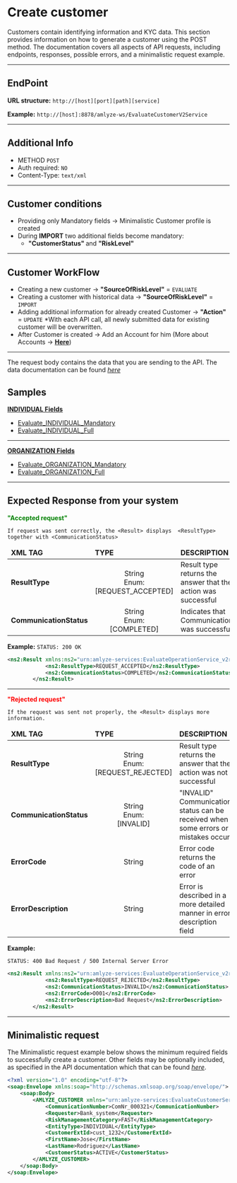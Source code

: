 # Create customer

Customers contain identifying information and KYC data. This section provides information on how to generate a customer using the POST method. The documentation covers all aspects of API requests, including endpoints, responses, possible errors, and a minimalistic request example.

------------


## EndPoint

**URL structure:** `http://[host][port][path][service]`

**Example:** `http://[host]:8878/amlyze-ws/EvaluateCustomerV2Service`

---

## Additional Info

* METHOD ` POST ` 
* Auth required: `NO`
* Content-Type: `text/xml`
---

## Customer conditions
* Providing only Mandatory fields → Minimalistic Customer profile is created
* During <b>IMPORT</b> two additional fields become mandatory:
	* <b>"CustomerStatus" </b> and <b>"RiskLevel"</b>
---

## Customer WorkFlow
* Creating a new customer → <b>"SourceOfRiskLevel"</b> = `EVALUATE`
* Creating a customer with historical data → <b>"SourceOfRiskLevel"</b> = `IMPORT`
* Adding additional information for already created Customer → <b>"Action"</b> = `UPDATE`
	*With each API call, all newly submitted data for existing customer will be overwritten.
* After Customer is created → Add an Account for him  (More about Accounts → [<b>Here</b>](../account/account.md))
---

The request body contains the data that you are sending to the API. The data documentation can be found [*here*](fields.md) 

## Samples
[<b>INDIVIDUAL Fields</b>](INDIVIDUAL/INDIVIDUAL_Fields.md)

* [Evaluate_INDIVIDUAL_Mandatory](INDIVIDUAL/INDIVIDUAL_Samples/INDIVIDUAL_Mandatory.xml) 
* [Evaluate_INDIVIDUAL_Full](INDIVIDUAL/INDIVIDUAL_Samples/INDIVIDUAL_Full.xml)

--- 
[<b>ORGANIZATION Fields</b>](ORGANIZATION\ORGANIZATION_Fields.md) 
* [Evaluate_ORGANIZATION_Mandatory](ORGANIZATION/ORGANIZATION_Samples/ORGANIZATION_Mandatory.xml) 
* [Evaluate_ORGANIZATION_Full](ORGANIZATION/ORGANIZATION_Samples/ORGANIZATION_Full.xml)
----------------------

## Expected Response from your system

**<span style="color: green;">"Accepted request"</span>**

`If request was sent correctly, the <Result> displays  <ResultType> together with <CommunicationStatus>`

<table>
		<thead>
			<tr>
				<td><b>XML TAG</b></td>
				<td><b>TYPE</b></td>
				<td><b>DESCRIPTION</b></td>
			</tr>
		</thead>
		<tbody>
			<tr>
				<td><b>ResultType</b></td>
				<td style="text-align:center">String<br/>Enum:<br/> [REQUEST_ACCEPTED]</td>
				<td>Result type returns the answer that the action was successful</td>
			</tr>
			<tr>
				<td><b>CommunicationStatus</b></td>
				<td style="text-align:center">String<br/>Enum:<br/> [COMPLETED]</td>
				<td>Indicates that Communication was successful</td>
		</tbody>
</table>

**Example:**
`STATUS: 200 OK`
```xml
<ns2:Result xmlns:ns2="urn:amlyze-services:EvaluateOperationService_v2r0">
            <ns2:ResultType>REQUEST_ACCEPTED</ns2:ResultType>
            <ns2:CommunicationStatus>COMPLETED</ns2:CommunicationStatus>
        </ns2:Result>
```
---
**<span style="color: red;">"Rejected request"</span>**

`If the request was sent not properly, the <Result> displays more information.`

<table>
		<thead>
			<tr>
				<td><b>XML TAG</b></td>
				<td><b>TYPE</b></td>
				<td><b>DESCRIPTION</b></td>
			</tr>
		</thead>
		<tbody>
			<tr>
				<td><b>ResultType</b></td>
				<td style="text-align:center"> String<br/>Enum:<br/>
[REQUEST_REJECTED]</td>
				<td>Result type returns the answer that the action was not successful</td>
			</tr>
			<tr>
				<td><b>CommunicationStatus</b></td>
				<td style="text-align:center">String<br/>Enum:<br/>
[INVALID]</td>
				<td>"INVALID" Communication status can be received when some errors or mistakes occur</td>
            </tr>
            <tr>
				<td><b>ErrorCode</b></td>
				<td style="text-align:center">String</td>
				<td>Error code returns the code of an error</td>
            </tr>
            <tr>
				<td><b>ErrorDescription</b></td>
				<td style="text-align:center">String</td>
				<td>Error is described in a more detailed manner in error description field</td>
            </tr>
		</tbody>
</table>

**Example:**

`STATUS: 400 Bad Request / 500 Internal Server Error`
```xml
<ns2:Result xmlns:ns2="urn:amlyze-services:EvaluateOperationService_v2r0">
            <ns2:ResultType>REQUEST_REJECTED</ns2:ResultType>
            <ns2:CommunicationStatus>INVALID</ns2:CommunicationStatus>
            <ns2:ErrorCode>O001</ns2:ErrorCode>
            <ns2:ErrorDescription>Bad Request</ns2:ErrorDescription>
        </ns2:Result>
```
------


## Minimalistic request

The Minimalistic request example below shows the minimum required fields to successfully create a customer. Other fields may be optionally included, as specified in the API documentation which that can be found [*here*](fields.md).



```xml
<?xml version="1.0" encoding="utf-8"?>
<soap:Envelope xmlns:soap="http://schemas.xmlsoap.org/soap/envelope/">
	<soap:Body>
		<AMLYZE_CUSTOMER xmlns="urn:amlyze-services:EvaluateCustomerService_v2r0">
			<CommunicationNumber>ComNr_000321</CommunicationNumber>
			<Requester>Bank_system</Requester>
			<RiskManagementCategory>FAST</RiskManagementCategory>
			<EntityType>INDIVIDUAL</EntityType>
			<CustomerExtId>cust_1232</CustomerExtId>
			<FirstName>Jose</FirstName>
			<LastName>Rodriguez</LastName>
			<CustomerStatus>ACTIVE</CustomerStatus>
		</AMLYZE_CUSTOMER>
	</soap:Body>
</soap:Envelope>
```




